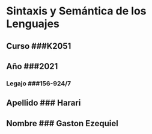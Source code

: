 # Sintaxis y Semántica de los Lenguajes

## Curso ###K2051
## Año ###2021

### Legajo ###156-924/7
## Apellido ### Harari 
## Nombre ### Gaston Ezequiel 